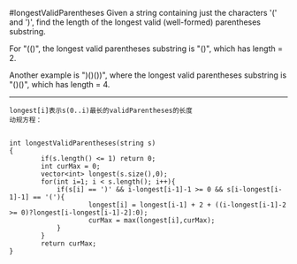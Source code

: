 #longestValidParentheses
Given a string containing just the characters '(' and ')', find the length of the longest valid (well-formed) 
parentheses substring.

For "(()", the longest valid parentheses substring is "()", which has length = 2.

Another example is ")()())", where the longest valid parentheses substring is "()()", which has length = 4.


---



```
longest[i]表示s(0..i)最长的validParentheses的长度
动规方程：


int longestValidParentheses(string s) 
{
        if(s.length() <= 1) return 0;
        int curMax = 0;
        vector<int> longest(s.size(),0); 
        for(int i=1; i < s.length(); i++){
            if(s[i] == ')' && i-longest[i-1]-1 >= 0 && s[i-longest[i-1]-1] == '('){
                    longest[i] = longest[i-1] + 2 + ((i-longest[i-1]-2 >= 0)?longest[i-longest[i-1]-2]:0);
                    curMax = max(longest[i],curMax);
            }
        }
        return curMax;
}
```